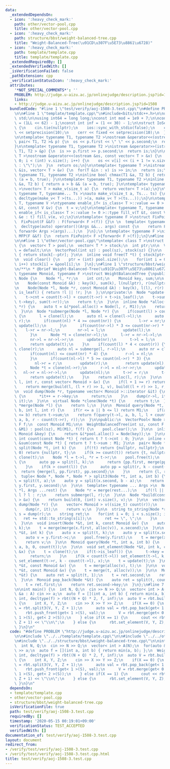 ```yaml
---
data:
  _extendedDependsOn:
  - icon: ':heavy_check_mark:'
    path: other/vector-pool.cpp
    title: other/vector-pool.cpp
  - icon: ':heavy_check_mark:'
    path: structure/bbst/weight-balanced-tree.cpp
    title: "Weight-Balanced-Tree(\u91CD\u307F\u5E73\u8861\u6728)"
  - icon: ':heavy_check_mark:'
    path: template/template.cpp
    title: template/template.cpp
  _extendedRequiredBy: []
  _extendedVerifiedWith: []
  _isVerificationFailed: false
  _pathExtension: cpp
  _verificationStatusIcon: ':heavy_check_mark:'
  attributes:
    '*NOT_SPECIAL_COMMENTS*': ''
    PROBLEM: http://judge.u-aizu.ac.jp/onlinejudge/description.jsp?id=1508
    links:
    - http://judge.u-aizu.ac.jp/onlinejudge/description.jsp?id=1508
  bundledCode: "#line 1 \"test/verify/aoj-1508-3.test.cpp\"\n#define PROBLEM \"http://judge.u-aizu.ac.jp/onlinejudge/description.jsp?id=1508\"\
    \n\n#line 1 \"template/template.cpp\"\n#include<bits/stdc++.h>\n\nusing namespace\
    \ std;\n\nusing int64 = long long;\nconst int mod = 1e9 + 7;\n\nconst int64 infll\
    \ = (1LL << 62) - 1;\nconst int inf = (1 << 30) - 1;\n\nstruct IoSetup {\n  IoSetup()\
    \ {\n    cin.tie(nullptr);\n    ios::sync_with_stdio(false);\n    cout << fixed\
    \ << setprecision(10);\n    cerr << fixed << setprecision(10);\n  }\n} iosetup;\n\
    \n\ntemplate< typename T1, typename T2 >\nostream &operator<<(ostream &os, const\
    \ pair< T1, T2 >& p) {\n  os << p.first << \" \" << p.second;\n  return os;\n\
    }\n\ntemplate< typename T1, typename T2 >\nistream &operator>>(istream &is, pair<\
    \ T1, T2 > &p) {\n  is >> p.first >> p.second;\n  return is;\n}\n\ntemplate< typename\
    \ T >\nostream &operator<<(ostream &os, const vector< T > &v) {\n  for(int i =\
    \ 0; i < (int) v.size(); i++) {\n    os << v[i] << (i + 1 != v.size() ? \" \"\
    \ : \"\");\n  }\n  return os;\n}\n\ntemplate< typename T >\nistream &operator>>(istream\
    \ &is, vector< T > &v) {\n  for(T &in : v) is >> in;\n  return is;\n}\n\ntemplate<\
    \ typename T1, typename T2 >\ninline bool chmax(T1 &a, T2 b) { return a < b &&\
    \ (a = b, true); }\n\ntemplate< typename T1, typename T2 >\ninline bool chmin(T1\
    \ &a, T2 b) { return a > b && (a = b, true); }\n\ntemplate< typename T = int64\
    \ >\nvector< T > make_v(size_t a) {\n  return vector< T >(a);\n}\n\ntemplate<\
    \ typename T, typename... Ts >\nauto make_v(size_t a, Ts... ts) {\n  return vector<\
    \ decltype(make_v< T >(ts...)) >(a, make_v< T >(ts...));\n}\n\ntemplate< typename\
    \ T, typename V >\ntypename enable_if< is_class< T >::value == 0 >::type fill_v(T\
    \ &t, const V &v) {\n  t = v;\n}\n\ntemplate< typename T, typename V >\ntypename\
    \ enable_if< is_class< T >::value != 0 >::type fill_v(T &t, const V &v) {\n  for(auto\
    \ &e : t) fill_v(e, v);\n}\n\ntemplate< typename F >\nstruct FixPoint : F {\n\
    \  FixPoint(F &&f) : F(forward< F >(f)) {}\n \n  template< typename... Args >\n\
    \  decltype(auto) operator()(Args &&... args) const {\n    return F::operator()(*this,\
    \ forward< Args >(args)...);\n  }\n};\n \ntemplate< typename F >\ninline decltype(auto)\
    \ MFP(F &&f) {\n  return FixPoint< F >{forward< F >(f)};\n}\n#line 4 \"test/verify/aoj-1508-3.test.cpp\"\
    \n\n#line 1 \"other/vector-pool.cpp\"\ntemplate< class T >\nstruct VectorPool\
    \ {\n  vector< T > pool;\n  vector< T * > stock;\n  int ptr;\n\n  VectorPool()\
    \ = default;\n\n  VectorPool(int sz) : pool(sz), stock(sz) {}\n\n  inline T *alloc()\
    \ { return stock[--ptr]; }\n\n  inline void free(T *t) { stock[ptr++] = t; }\n\
    \n  void clear() {\n    ptr = (int) pool.size();\n    for(int i = 0; i < pool.size();\
    \ i++) stock[i] = &pool[i];\n  }\n};\n#line 1 \"structure/bbst/weight-balanced-tree.cpp\"\
    \n/**\n * @brief Weight-Balanced-Tree(\u91CD\u307F\u5E73\u8861\u6728)\n */\ntemplate<\
    \ typename Monoid, typename F >\nstruct WeightBalancedTree {\npublic:\n  struct\
    \ Node {\n    Node *l, *r;\n    int cnt;\n    Monoid key, sum;\n\n    Node() {}\n\
    \n    Node(const Monoid &k) : key(k), sum(k), l(nullptr), r(nullptr), cnt(1) {}\n\
    \n    Node(Node *l, Node *r, const Monoid &k) : key(k), l(l), r(r) {}\n\n    bool\
    \ is_leaf() { return !l || !r; }\n  };\n\nprivate:\n  Node *update(Node *t) {\n\
    \    t->cnt = count(t->l) + count(t->r) + t->is_leaf();\n    t->sum = f(f(sum(t->l),\
    \ t->key), sum(t->r));\n    return t;\n  }\n\n  inline Node *alloc(Node *l, Node\
    \ *r) {\n    auto t = &(*pool.alloc() = Node(l, r, M1));\n    return update(t);\n\
    \  }\n\n  Node *submerge(Node *l, Node *r) {\n    if(count(l) > count(r) * 4)\
    \ {\n      l = clone(l);\n      auto nl = clone(l->l);\n      auto nr = submerge(l->r,\
    \ r);\n      if(count(nl) * 4 >= count(nr)) {\n        l->r = nr;\n        return\
    \ update(l);\n      }\n      if(count(nr->l) * 3 <= count(nr->r) * 5) {\n    \
    \    l->r = nr->l;\n        nr->l = l;\n        update(l);\n        return update(nr);\n\
    \      }\n      Node *t = clone(nr->l);\n      l->r = nr->l->l;\n      update(l);\n\
    \      nr->l = nr->l->r;\n      update(nr);\n      t->l = l;\n      t->r = nr;\n\
    \      return update(t);\n    }\n    if(count(l) * 4 < count(r)) {\n      r =\
    \ clone(r);\n      auto nl = submerge(l, r->l);\n      auto nr = clone(r->r);\n\
    \      if(count(nl) <= count(nr) * 4) {\n        r->l = nl;\n        return update(r);\n\
    \      }\n      if(count(nl->l) * 5 >= count(nl->r) * 3) {\n        r->l = nl->r;\n\
    \        nl->r = r;\n        update(r);\n        return update(nl);\n      }\n\
    \      Node *t = clone(nl->r);\n      r->l = nl->r->r;\n      update(r);\n   \
    \   nl->r = nl->r->l;\n      update(nl);\n      t->r = r;\n      t->l = nl;\n\
    \      return update(t);\n    }\n    return alloc(l, r);\n  }\n\n  Node *build(int\
    \ l, int r, const vector< Monoid > &v) {\n    if(l + 1 >= r) return alloc(v[l]);\n\
    \    return merge(build(l, (l + r) >> 1, v), build((l + r) >> 1, r, v));\n  }\n\
    \n  void dump(Node *r, typename vector< Monoid >::iterator &it) {\n    if(r->is_leaf())\
    \ {\n      *it++ = r->key;\n      return;\n    }\n    dump(r->l, it);\n    dump(r->r,\
    \ it);\n  }\n\n  virtual Node *clone(Node *t) {\n    return t;\n  }\n\n  Node\
    \ *merge(Node *l) {\n    return l;\n  }\n\n  Monoid query(Node *t, int a, int\
    \ b, int l, int r) {\n    if(r <= a || b <= l) return M1;\n    if(a <= l && r\
    \ <= b) return t->sum;\n    return f(query(t->l, a, b, l, l + count(t->l)), query(t->r,\
    \ a, b, r - count(t->r), r));\n  }\n\npublic:\n  VectorPool< Node > pool;\n  const\
    \ F f;\n  const Monoid M1;\n\n  WeightBalancedTree(int sz, const F &f, const Monoid\
    \ &M1) : pool(sz), M1(M1), f(f) {\n    pool.clear();\n  }\n\n  inline Node *alloc(const\
    \ Monoid &key) {\n    return &(*pool.alloc() = Node(key));\n  }\n\n  static inline\
    \ int count(const Node *t) { return t ? t->cnt : 0; }\n\n  inline const Monoid\
    \ &sum(const Node *t) { return t ? t->sum : M1; }\n\n  pair< Node *, Node * >\
    \ split(Node *t, int k) {\n    if(!t) return {nullptr, nullptr};\n    if(k ==\
    \ 0) return {nullptr, t};\n    if(k >= count(t)) return {t, nullptr};\n    t =\
    \ clone(t);\n    Node *l = t->l, *r = t->r;\n    pool.free(t);\n    if(k < count(l))\
    \ {\n      auto pp = split(l, k);\n      return {pp.first, merge(pp.second, r)};\n\
    \    }\n    if(k > count(l)) {\n      auto pp = split(r, k - count(l));\n    \
    \  return {merge(l, pp.first), pp.second};\n    }\n    return {l, r};\n  }\n\n\
    \  tuple< Node *, Node *, Node * > split3(Node *t, int a, int b) {\n    auto x\
    \ = split(t, a);\n    auto y = split(x.second, b - a);\n    return make_tuple(x.first,\
    \ y.first, y.second);\n  }\n\n  template< typename ... Args >\n  Node *merge(Node\
    \ *l, Args ...rest) {\n    Node *r = merge(rest...);\n    if(!l || !r) return\
    \ l ? l : r;\n    return submerge(l, r);\n  }\n\n  Node *build(const vector< Monoid\
    \ > &v) {\n    return build(0, (int) v.size(), v);\n  }\n\n  vector< Monoid >\
    \ dump(Node *r) {\n    vector< Monoid > v((size_t) count(r));\n    auto it = begin(v);\n\
    \    dump(r, it);\n    return v;\n  }\n\n  string to_string(Node *r) {\n    auto\
    \ s = dump(r);\n    string ret;\n    for(int i = 0; i < s.size(); i++) {\n   \
    \   ret += std::to_string(s[i]);\n      ret += \", \";\n    }\n    return ret;\n\
    \  }\n\n  void insert(Node *&t, int k, const Monoid &v) {\n    auto x = split(t,\
    \ k);\n    t = merge(merge(x.first, alloc(v)), x.second);\n  }\n\n  Monoid erase(Node\
    \ *&t, int k) {\n    auto x = split(t, k);\n    auto y = split(x.second, 1);\n\
    \    auto v = y.first->c;\n    pool.free(y.first);\n    t = merge(x.first, y.second);\n\
    \    return v;\n  }\n\n  Monoid query(Node *t, int a, int b) {\n    return query(t,\
    \ a, b, 0, count(t));\n  }\n\n  void set_element(Node *&t, int k, const Monoid\
    \ &x) {\n    t = clone(t);\n    if(t->is_leaf()) {\n      t->key = t->sum = x;\n\
    \      return;\n    }\n    if(k < count(t->l)) set_element(t->l, k, x);\n    else\
    \ set_element(t->r, k - count(t->l), x);\n    t = update(t);\n  }\n\n  void push_front(Node\
    \ *&t, const Monoid &v) {\n    t = merge(alloc(v), t);\n  }\n\n  void push_back(Node\
    \ *&t, const Monoid &v) {\n    t = merge(t, alloc(v));\n  }\n\n  Monoid pop_front(Node\
    \ *&t) {\n    auto ret = split(t, 1);\n    t = ret.second;\n    return ret.first->key;\n\
    \  }\n\n  Monoid pop_back(Node *&t) {\n    auto ret = split(t, count(t) - 1);\n\
    \    t = ret.first;\n    return ret.second->key;\n  }\n};\n#line 7 \"test/verify/aoj-1508-3.test.cpp\"\
    \n\nint main() {\n  int N, Q;\n  cin >> N >> Q;\n  vector< int > A(N);\n  for(auto\
    \ &a : A) cin >> a;\n  auto f = [](int a, int b) { return min(a, b); };\n  WeightBalancedTree<\
    \ int, decltype(f) > rbt((N + Q) * 2, f, inf);\n  auto V = rbt.build(A);\n  while(Q--)\
    \ {\n    int X, Y, Z;\n    cin >> X >> Y >> Z;\n    if(X == 0) {\n      auto S\
    \ = rbt.split3(V, Y, Z + 1);\n      auto val = rbt.pop_back(get< 1 >(S));\n  \
    \    rbt.push_front(get< 1 >(S), val);\n      V = rbt.merge(get< 0 >(S), get<\
    \ 1 >(S), get< 2 >(S));\n    } else if(X == 1) {\n      cout << rbt.query(V, Y,\
    \ Z + 1) << \"\\n\";\n    } else {\n      rbt.set_element(V, Y, Z);\n    }\n \
    \ }\n}\n"
  code: "#define PROBLEM \"http://judge.u-aizu.ac.jp/onlinejudge/description.jsp?id=1508\"\
    \n\n#include \"../../template/template.cpp\"\n\n#include \"../../other/vector-pool.cpp\"\
    \n#include \"../../structure/bbst/weight-balanced-tree.cpp\"\n\nint main() {\n\
    \  int N, Q;\n  cin >> N >> Q;\n  vector< int > A(N);\n  for(auto &a : A) cin\
    \ >> a;\n  auto f = [](int a, int b) { return min(a, b); };\n  WeightBalancedTree<\
    \ int, decltype(f) > rbt((N + Q) * 2, f, inf);\n  auto V = rbt.build(A);\n  while(Q--)\
    \ {\n    int X, Y, Z;\n    cin >> X >> Y >> Z;\n    if(X == 0) {\n      auto S\
    \ = rbt.split3(V, Y, Z + 1);\n      auto val = rbt.pop_back(get< 1 >(S));\n  \
    \    rbt.push_front(get< 1 >(S), val);\n      V = rbt.merge(get< 0 >(S), get<\
    \ 1 >(S), get< 2 >(S));\n    } else if(X == 1) {\n      cout << rbt.query(V, Y,\
    \ Z + 1) << \"\\n\";\n    } else {\n      rbt.set_element(V, Y, Z);\n    }\n \
    \ }\n}\n"
  dependsOn:
  - template/template.cpp
  - other/vector-pool.cpp
  - structure/bbst/weight-balanced-tree.cpp
  isVerificationFile: true
  path: test/verify/aoj-1508-3.test.cpp
  requiredBy: []
  timestamp: '2020-05-15 00:19:01+09:00'
  verificationStatus: TEST_ACCEPTED
  verifiedWith: []
documentation_of: test/verify/aoj-1508-3.test.cpp
layout: document
redirect_from:
- /verify/test/verify/aoj-1508-3.test.cpp
- /verify/test/verify/aoj-1508-3.test.cpp.html
title: test/verify/aoj-1508-3.test.cpp
---
```

